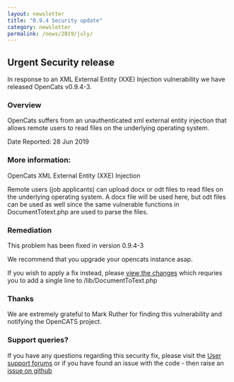 ```yaml
---
layout: newsletter
title: "0.9.4 Security update"
category: newsletter
permalink: /news/2019/july/
---
```


## Urgent Security release

In response to an XML External Entity (XXE) Injection vulnerability we have released OpenCats v0.9.4-3.

### Overview
OpenCats suffers from an unauthenticated xml external entity injection that allows remote users to read files on the underlying operating system.

Date Reported: 28 Jun 2019

### More information:
OpenCats XML External Entity (XXE) Injection

Remote users (job applicants) can upload docx or odt files to read files on the underlying operating system. A docx file will be used here, but odt files can be used as well since the same vulnerable functions in DocumentTotext.php are used to parse the files.

### Remediation
This problem has been fixed in version 0.9.4-3

We recommend that you upgrade your opencats instance asap.

If you wish to apply a fix instead, please [view the changes](https://github.com/opencats/OpenCATS/pull/440) which requries you to add a single line to /lib/DocumentToText.php

### Thanks
We are extremely grateful to Mark Ruther for finding this vulnerability and notifying the OpenCATS project. 

### Support queries?
If you have any questions regarding this security fix, please visit the [User support forums](http://forums.opencat.org) or if you have found an issue with the code - then raise an [issue on github](http://github.com/opencats/opencats/issues)
